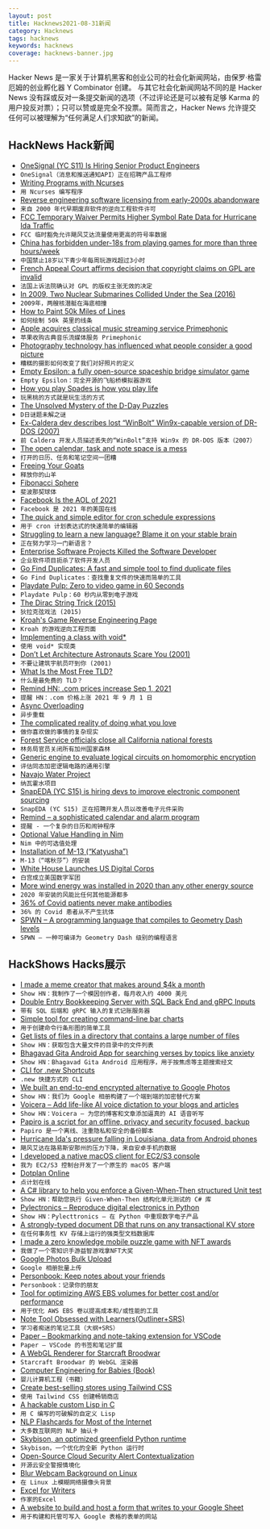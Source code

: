 ```yaml
---
layout: post
title: Hacknews2021-08-31新闻
category: Hacknews
tags: hacknews
keywords: hacknews
coverage: hacknews-banner.jpg
---
```


Hacker News 是一家关于计算机黑客和创业公司的社会化新闻网站，由保罗·格雷厄姆的创业孵化器 Y Combinator 创建。
与其它社会化新闻网站不同的是 Hacker News 没有踩或反对一条提交新闻的选项（不过评论还是可以被有足够 Karma 的用户投反对票）；只可以赞或是完全不投票。简而言之，Hacker News 允许提交任何可以被理解为“任何满足人们求知欲”的新闻。

## HackNews Hack新闻


- [OneSignal (YC S11) Is Hiring Senior Product Engineers](https://onesignal.com/careers/b824ffc4-ac55-4744-b7d8-b5ace6272e96)
- `OneSignal（消息和推送通知API）正在招聘产品工程师`
- [Writing Programs with Ncurses](https://invisible-island.net/ncurses/ncurses-intro.html)
- `用 Ncurses 编写程序`
- [Reverse engineering software licensing from early-2000s abandonware](https://yingtongli.me/blog/2021/08/29/drm5-1.html)
- `来自 2000 年代早期废弃软件的逆向工程软件许可`
- [FCC Temporary Waiver Permits Higher Symbol Rate Data for Hurricane Ida Traffic](http://www.arrl.org/news/view/fcc-grants-temporary-waiver-to-permit-higher-symbol-rate-data-transmissions-for-hurricane-ida-traffi)
- `FCC 临时豁免允许飓风艾达流量使用更高的符号率数据`
- [China has forbidden under-18s from playing games for more than three hours/week](https://www.reuters.com/world/china/china-rolls-out-new-rules-minors-online-gaming-xinhua-2021-08-30/)
- `中国禁止18岁以下青少年每周玩游戏超过3小时`
- [French Appeal Court affirms decision that copyright claims on GPL are invalid](https://thehftguy.com/2021/08/30/french-appeal-court-affirms-decision-that-copyright-claims-on-gpl-are-invalid-must-be-enforced-via-contractual-dispute/)
- `法国上诉法院确认对 GPL 的版权主张无效的决定`
- [In 2009, Two Nuclear Submarines Collided Under the Sea (2016)](https://nationalinterest.org/blog/the-buzz/2009-two-nuclear-submarines-collided-under-the-sea-they-were-18690)
- `2009年，两艘核潜艇在海底相撞`
- [How to Paint 50k Miles of Lines](https://www.nytimes.com/interactive/2021/08/26/arts/design/road-lines.html)
- `如何绘制 50k 英里的线条`
- [Apple acquires classical music streaming service Primephonic](https://www.apple.com/newsroom/2021/08/apple-acquires-classical-music-streaming-service-primephonic/)
- `苹果收购古典音乐流媒体服务 Primephonic`
- [Photography technology has influenced what people consider a good picture](https://www.collectorsweekly.com/articles/bad-photography-and-good-pictures/)
- `糟糕的摄影如何改变了我们对好照片的定义`
- [Empty Epsilon: a fully open-source spaceship bridge simulator game](https://daid.github.io/EmptyEpsilon/)
- `Empty Epsilon：完全开源的飞船桥模拟器游戏`
- [How you play Spades is how you play life](https://pudding.cool/2021/08/spades)
- `玩黑桃的方式就是玩生活的方式`
- [The Unsolved Mystery of the D-Day Puzzles](https://www.history.co.uk/articles/the-unsolved-mystery-of-the-d-day-puzzles)
- `D日谜题未解之谜`
- [Ex-Caldera dev describes lost “WinBolt” Win9x-capable version of DR-DOS (2007)](https://msfn.org/board/topic/109018-windows-98-in-dr-dos/?tab=comments#comment-721209)
- `前 Caldera 开发人员描述丢失的“WinBolt”支持 Win9x 的 DR-DOS 版本（2007）`
- [The open calendar, task and note space is a mess](https://stevenvanbael.com/open-calendar-task-space-is-a-mess)
- `打开的日历、任务和笔记空间一团糟`
- [Freeing Your Goats](https://hyperthings.garden/posts/2021-08-30/freeing-your-goats.html)
- `释放你的山羊`
- [Fibonacci Sphere](http://extremelearning.com.au/how-to-evenly-distribute-points-on-a-sphere-more-effectively-than-the-canonical-fibonacci-lattice/)
- `斐波那契球体`
- [Facebook Is the AOL of 2021](https://www.zdnet.com/article/facebook-is-the-aol-of-2021/)
- `Facebook 是 2021 年的美国在线`
- [The quick and simple editor for cron schedule expressions](https://crontab.guru/)
- `用于 cron 计划表达式的快速简单的编辑器`
- [Struggling to learn a new language? Blame it on your stable brain](https://www.ucsf.edu/news/2021/08/421316/struggling-learn-new-language-blame-it-your-stable-brain)
- `正在努力学习一门新语言？`
- [Enterprise Software Projects Killed the Software Developer](https://javahippie.net/software/business/2021/08/30/enterprise-software-killed-the-developer.html)
- `企业软件项目扼杀了软件开发人员`
- [Go Find Duplicates: A fast and simple tool to find duplicate files](https://github.com/m-manu/go-find-duplicates)
- `Go Find Duplicates：查找重复文件的快速而简单的工具`
- [Playdate Pulp: Zero to video game in 60 Seconds](https://www.gamedeveloper.com/console/playdate-pulp-zero-to-video-game-in-60-seconds)
- `Playdate Pulp：60 秒内从零到电子游戏`
- [The Dirac String Trick (2015)](http://ariwatch.com/VS/Algorithms/DiracStringTrick.htm)
- `狄拉克弦戏法 (2015)`
- [Kroah's Game Reverse Engineering Page](http://bringerp.free.fr/RE/index.php5)
- `Kroah 的游戏逆向工程页面`
- [Implementing a class with void*](http://web.eecs.utk.edu/~jplank/plank/classes/cs140/Notes/Running_Times/voidstar.html)
- `使用 void* 实现类`
- [Don’t Let Architecture Astronauts Scare You (2001)](https://www.joelonsoftware.com/2001/04/21/dont-let-architecture-astronauts-scare-you/)
- `不要让建筑宇航员吓到你 (2001)`
- [What Is the Most Free TLD?](https://slc.is/#The%20Best%20TLD%20is%20Not%20.com)
- `什么是最免费的 TLD？`
- [Remind HN: .com prices increase Sep 1, 2021](item?id=28362488)
- `提醒 HN：.com 价格上涨 2021 年 9 月 1 日`
- [Async Overloading](https://blog.yoshuawuyts.com/async-overloading/)
- `异步重载`
- [The complicated reality of doing what you love](https://www.vox.com/the-highlight/22620178/hobby-job-leisure-labor)
- `做你喜欢做的事情的复杂现实`
- [Forest Service officials close all California national forests](https://www.latimes.com/california/story/2021-08-30/officials-to-close-all-california-national-forests-a)
- `林务局官员关闭所有加州国家森林`
- [Generic engine to evaluate logical circuits on homomorphic encryption](https://github.com/virtualsecureplatform/Iyokan)
- `评估同态加密逻辑电路的通用引擎`
- [Navajo Water Project](http://uswateralliance.org/organization/navajo-water-project)
- `纳瓦霍水项目`
- [SnapEDA (YC S15) is hiring devs to improve electronic component sourcing](https://careers.snapeda.com/)
- `SnapEDA (YC S15) 正在招聘开发人员以改善电子元件采购`
- [Remind – a sophisticated calendar and alarm program](https://dianne.skoll.ca/projects/remind/)
- `提醒 - 一个复杂的日历和闹钟程序`
- [Optional Value Handling in Nim](https://peterme.net/optional-value-handling-in-nim.html)
- `Nim 中的可选值处理`
- [Installation of M-13 (“Katyusha”)](https://en.missilery.info/missile/bm13)
- `M-13（“喀秋莎”）的安装`
- [White House Launches US Digital Corps](https://www.fedscoop.com/white-house-launches-us-digital-corps/)
- `白宫成立美国数字军团`
- [More wind energy was installed in 2020 than any other energy source](https://www.energy.gov/eere/wind/articles/land-based-wind-market-report-2021-edition-released)
- `2020 年安装的风能比任何其他能源都多`
- [36% of Covid patients never make antibodies](https://wwwnc.cdc.gov/eid/article/27/9/21-1042_article)
- `36% 的 Covid 患者从不产生抗体`
- [SPWN – A programming language that compiles to Geometry Dash levels](https://github.com/Spu7Nix/SPWN-language)
- `SPWN – 一种可编译为 Geometry Dash 级别的编程语言`


## HackShows Hacks展示

- [ I made a meme creator that makes around $4k a month](https://metameme.app/)
- `Show HN：我制作了一个模因创作者，每月收入约 4000 美元`
- [ Double Entry Bookkeeping Server with SQL Back End and gRPC Inputs](https://github.com/darcys22/godbledger)
- `带有 SQL 后端和 gRPC 输入的复式记账服务器`
- [ Simple tool for creating command-line bar charts](https://github.com/TurkeyMcMac/barchart)
- `用于创建命令行条形图的简单工具`
- [ Get lists of files in a directory that contains a large number of files](https://github.com/catatsuy/lls)
- `Show HN：获取包含大量文件的目录中的文件列表`
- [ Bhagavad Gita Android App for searching verses by topics like anxiety](https://play.google.com/store/apps/details?id=com.grewon.searchgita)
- `Show HN：Bhagavad Gita Android 应用程序，用于按焦虑等主题搜索经文`
- [ CLI for .new Shortcuts](https://github.com/tsriram/dot-new-cli)
- `.new 快捷方式的 CLI`
- [ We built an end-to-end encrypted alternative to Google Photos](item?id=28347439)
- `Show HN：我们为 Google 相册构建了一个端到端的加密替代方案`
- [ Voicera – Add life-like AI voice dictation to your blogs and articles](https://www.voicera.co)
- `Show HN：Voicera – 为您的博客和文章添加逼真的 AI 语音听写`
- [ Papiro is a script for an offline, privacy and security focused, backup](https://github.com/dtonon/papiro)
- `Papiro 是一个离线、注重隐私和安全的备份脚本`
- [ Hurricane Ida's pressure falling in Louisiana, data from Android phones](https://static.wixstatic.com/media/d783eb_8f9355b6d471487e808d3ce1ac7e77d2~mv2.png)
- `飓风艾达在路易斯安那州的压力下降，来自安卓手机的数据`
- [ I developed a native macOS client for EC2/S3 console](item?id=28348883)
- `我为 EC2/S3 控制台开发了一个原生的 macOS 客户端`
- [ Dotplan Online](https://dotplan.online/)
- `点计划在线`
- [ A C# library to help you enforce a Given-When-Then structured Unit test](item?id=28352300)
- `Show HN：帮助您执行 Given-When-Then 结构化单元测试的 C# 库`
- [ Pylectronics – Reproduce digital electronics in Python](https://github.com/fgarci03/pylectronics)
- `Show HN：Pylecttronics – 在 Python 中重现数字电子产品`
- [ A strongly-typed document DB that runs on any transactional KV store](https://github.com/losfair/RefineDB)
- `在任何事务性 KV 存储上运行的强类型文档数据库`
- [ I made a zero knowledge mobile puzzle game with NFT awards](https://github.com/nalinbhardwaj/wordlines)
- `我做了一个零知识手游益智游戏拿NFT大奖`
- [ Google Photos Bulk Upload](https://github.com/CodeNameMPC/GPBU)
- `Google 相册批量上传`
- [ Personbook: Keep notes about your friends](https://play.google.com/store/apps/details?id=com.birohcek.personbook)
- `Personbook：记录你的朋友`
- [ Tool for optimizing AWS EBS volumes for better cost and/or performance](https://aws.amazon.com/marketplace/pp/prodview-ryzl67mmq3ghk)
- `用于优化 AWS EBS 卷以提高成本和/或性能的工具`
- [ Note Tool Obsessed with Learners(Outliner+SRS)](https://notegarden.io/)
- `学习者痴迷的笔记工具（大纲+SRS）`
- [ Paper – Bookmarking and note-taking extension for VSCode](https://github.com/Raathigesh/paper)
- `Paper – VSCode 的书签和笔记扩展`
- [ A WebGL Renderer for Starcraft Broodwar](https://www.youtube.com/watch?v=CwzkjboEbqo)
- `Starcraft Broodwar 的 WebGL 渲染器`
- [ Computer Engineering for Babies (Book)](https://computerengineeringforbabies.com)
- `婴儿计算机工程（书籍）`
- [ Create best-selling stores using Tailwind CSS](https://shuffle.dev/marketplace/tailwind-ecommerce)
- `使用 Tailwind CSS 创建畅销商店`
- [ A hackable custom Lisp in C](https://github.com/codr7/alisp)
- `用 C 编写的可破解的自定义 Lisp`
- [ NLP Flashcards for Most of the Internet](item?id=28360220)
- `大多数互联网的 NLP 抽认卡`
- [ Skybison, an optimized greenfield Python runtime](https://github.com/facebookexperimental/skybison)
- `Skybison，一个优化的全新 Python 运行时`
- [ Open-Source Cloud Security Alert Contextualization](https://github.com/dassana-io/dassana)
- `开源云安全警报情境化`
- [ Blur Webcam Background on Linux](https://github.com/jashandeep-sohi/webcam-filters)
- `在 Linux 上模糊网络摄像头背景`
- [ Excel for Writers](https://zeminary.com/)
- `作家的Excel`
- [ A website to build and host a form that writes to your Google Sheet](https://formtosheets.com/)
- `用于构建和托管可写入 Google 表格的表单的网站`

